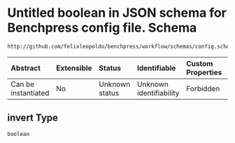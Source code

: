 # Untitled boolean in JSON schema for Benchpress config file. Schema

```txt
http://github.com/felixleopoldo/benchpress/workflow/schemas/config.schema.json#/definitions/causaldag_gsp/properties/invert
```



| Abstract            | Extensible | Status         | Identifiable            | Custom Properties | Additional Properties | Access Restrictions | Defined In                                                        |
| :------------------ | :--------- | :------------- | :---------------------- | :---------------- | :-------------------- | :------------------ | :---------------------------------------------------------------- |
| Can be instantiated | No         | Unknown status | Unknown identifiability | Forbidden         | Allowed               | none                | [config.schema.json\*](config.schema.json "open original schema") |

## invert Type

`boolean`
